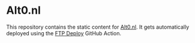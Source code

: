 # Alt0.nl

This repository contains the static content for [Alt0.nl](https://www.alt0.nl/). It gets automatically deployed using the [FTP Deploy](https://github.com/marketplace/actions/ftp-deploy) GitHub Action.
